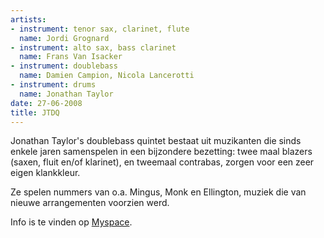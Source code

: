 ```yaml
---
artists:
- instrument: tenor sax, clarinet, flute
  name: Jordi Grognard
- instrument: alto sax, bass clarinet
  name: Frans Van Isacker
- instrument: doublebass
  name: Damien Campion, Nicola Lancerotti
- instrument: drums
  name: Jonathan Taylor
date: 27-06-2008
title: JTDQ
---
```

Jonathan Taylor's doublebass quintet bestaat uit muzikanten die sinds enkele jaren samenspelen in een bijzondere bezetting: 
twee maal blazers (saxen, fluit en/of klarinet), en tweemaal contrabas, zorgen voor een zeer eigen klankkleur. 

Ze spelen nummers van o.a. Mingus, Monk en Ellington, muziek die van nieuwe arrangementen voorzien werd.

Info is te vinden op 
[Myspace](http://profile.myspace.com/index.cfm?fuseaction=user.viewprofile&friendID=288773674).